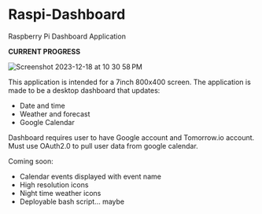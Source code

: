 # Raspi-Dashboard
Raspberry Pi Dashboard Application

**CURRENT PROGRESS**

![Screenshot 2023-12-18 at 10 30 58 PM](https://github.com/Heisenberg-UP/Raspi-Dashboard/assets/99283516/83253116-43b5-481d-bc85-d4ba9be8543e)

This application is intended for a 7inch 800x400 screen. The application is made to be a desktop dashboard that updates:

- Date and time
- Weather and forecast
- Google Calendar

Dashboard requires user to have Google account and Tomorrow.io account. Must use OAuth2.0 to pull user data from google calendar.

Coming soon:
- Calendar events displayed with event name
- High resolution icons
- Night time weather icons
- Deployable bash script... maybe
